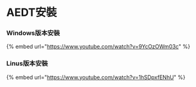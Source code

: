 # AEDT安裝

### Windows版本安裝

{% embed url="https://www.youtube.com/watch?v=9YcOzOWm03c" %}

### Linus版本安裝

{% embed url="https://www.youtube.com/watch?v=1hSDpxfENhU" %}
